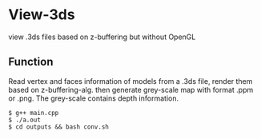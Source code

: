 # View-3ds
view .3ds files based on z-buffering but without OpenGL

## Function
Read vertex and faces information of models from a .3ds file, render them based on z-buffering-alg. then generate grey-scale map with format .ppm or .png. The grey-scale contains depth information.

```
$ g++ main.cpp
$ ./a.out
$ cd outputs && bash conv.sh
```